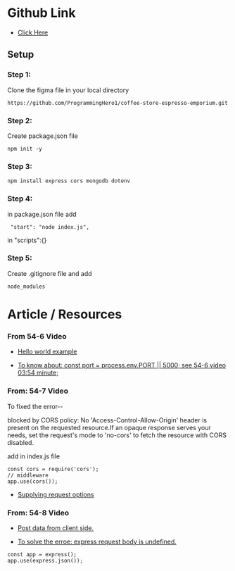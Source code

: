 # Github Link

-   [Click Here](https://github.com/ProgrammingHero1/coffee-store-server)

## Setup

### Step 1:

Clone the figma file in your local directory

```
https://github.com/ProgrammingHero1/coffee-store-espresso-emporium.git
```

### Step 2:

Create package.json file

```
npm init -y
```

### Step 3:

```
npm install express cors mongodb dotenv
```

### Step 4:

in package.json file add

```
 "start": "node index.js",
```

in "scripts":{}

### Step 5:

Create .gitignore file and add

```
node_modules
```

# Article / Resources

### From 54-6 Video

-   [Hello world example](https://expressjs.com/en/starter/hello-world.html)

-   [To know about: const port = process.env.PORT || 5000; see 54-6 video 03:54 minute;]()

### From: 54-7 Video

To fixed the error--

blocked by CORS policy: No 'Access-Control-Allow-Origin' header is present on the requested resource.If an opaque response serves your needs, set the request's mode to 'no-cors' to fetch the resource with CORS disabled.

add in index.js file

```
const cors = require('cors');
// middleware
app.use(cors());
```

-   [Supplying request options](https://developer.mozilla.org/en-US/docs/Web/API/Fetch_API/Using_Fetch#supplying_request_options)

### From: 54-8 Video

-   [Post data from client side.](https://developer.mozilla.org/en-US/docs/Web/API/fetch#options)

-   [To solve the erroe: express request body is undefined.](https://stackoverflow.com/a/55610690/23363732)

```
const app = express();
app.use(express.json());
```
